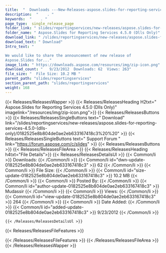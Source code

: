 ```yaml
---
title:  "  Downloads ---New-Releases-aspose.slides-for-reporting-services-4.5.0-(dlls-only) . " 
description:  "    . " 
keywords:  "    . " 
page_type:  single_release_page
folder_link: " slides/reportingservices/new-releases/aspose.slides-for-reporting-services-4.5.0-(dlls-only)/"
folder_name: " Aspose.Slides for Reporting Services 4.5.0 (Dlls Only)"
download_link: " /slides/reportingservices/new-releases/aspose.slides-for-reporting-services-4.5.0-(dlls-only)/0182525e8b804de0ae2eb633167418c3"
download_text: " Download"
Intro_text: " 

We would like to share the announcement of new release of
Aspose.Slides for..."
image_link: " https://downloads.aspose.com/resources/img/zip-icon.png"
download_count: "   9/23/2012  Downloads: 62  Views: 263"
file_size: "  File Size: 10.2 MB "
parent_path: "slides/reportingservices"
section_parent_path: "slides/reportingservices"
weight: 168 
---
```


{{< Releases/ReleasesWapper >}}
  {{< Releases/ReleasesHeading H2txt=" Aspose.Slides for Reporting Services 4.5.0 (Dlls Only)" imagelink="/resources/img/zip-icon.png">}}
  {{< Releases/ReleasesButtons >}}
    {{< Releases/ReleasesSingleButtons text=" Download" link="/slides/reportingservices/new-releases/aspose.slides-for-reporting-services-4.5.0-(dlls-only)/0182525e8b804de0ae2eb633167418c3%20%20" >}}
    {{< Releases/ReleasesSingleButtons text=" Support Forum " link="https://forum.aspose.com/c/slides" >}}
  {{< Releases/ReleasesButtons >}}
  {{< Releases/ReleasesFileArea >}}
    {{< Releases/ReleasesHeading h4txt="File Details">}}
    {{< Releases/ReleasesDetailsUl >}}
            {{< Common/li  >}} Downloads: {{< /Common/li >}} 
      {{< Common/li id="dwn-update-0182525e8b804de0ae2eb633167418c3" >}} 62 {{< /Common/li >}} 
      {{< Common/li  >}} File Size: {{< /Common/li >}} 
      {{< Common/li id="size-update-0182525e8b804de0ae2eb633167418c3" >}} 10.2 MB {{< /Common/li >}} 
      {{< Common/li  >}} Posted By: {{< /Common/li >}} 
      {{< Common/li id="author-update-0182525e8b804de0ae2eb633167418c3" >}} Mudassir {{< /Common/li >}} 
      {{< Common/li  >}} Views: {{< /Common/li >}} 
      {{< Common/li id="view-update-0182525e8b804de0ae2eb633167418c3" >}} 264 {{< /Common/li >}} 
      {{< Common/li  >}} Date Added: {{< /Common/li >}} 
      {{< Common/li id="added-update-0182525e8b804de0ae2eb633167418c3" >}} 9/23/2012 {{< /Common/li >}} 

    {{< /Releases/ReleasesDetailsUl >}}

  {{< Releases/ReleasesFileFeatures >}}
      
  {{< /Releases/ReleasesFileFeatures >}}
 {{< /Releases/ReleasesFileArea >}}
{{< /Releases/ReleasesWapper >}}


